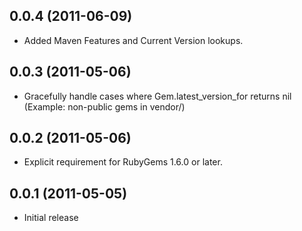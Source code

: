 ## 0.0.4 (2011-06-09)

* Added Maven Features and Current Version lookups.

## 0.0.3 (2011-05-06)

* Gracefully handle cases where Gem.latest_version_for returns nil
  (Example: non-public gems in vendor/)

## 0.0.2 (2011-05-06)

* Explicit requirement for RubyGems 1.6.0 or later.

## 0.0.1 (2011-05-05)

* Initial release
